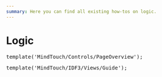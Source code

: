 ```yaml
---
summary: Here you can find all existing how-tos on logic.
---
```


# Logic

<pre class="script">
template('MindTouch/Controls/PageOverview');
</pre>


<pre class="script">
template('MindTouch/IDF3/Views/Guide');
</pre>

